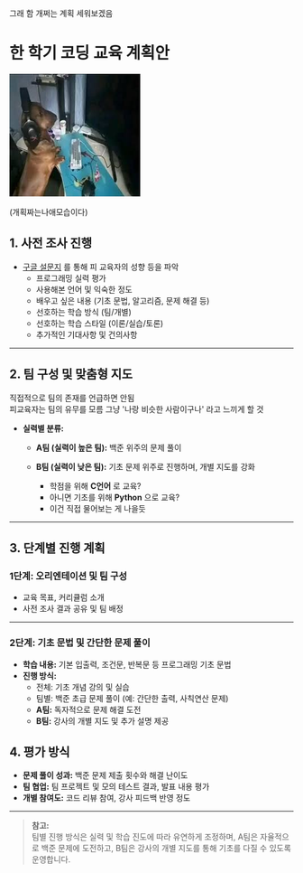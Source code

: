 그래 함 개쩌는 계획 세워보겠음
# 한 학기 코딩 교육 계획안

![Banner Image](/assets/posts/2025-02-04/pcdog.jpg)

(개획짜는나애모습이다)

## 1. 사전 조사 진행
- [구글 설문지](https://docs.google.com/forms/d/e/1FAIpQLScbWsuHtoc6KFGUYp0mUl2kW2NpNSiWFhPxCUUs7EZd0ZnhLw/viewform?usp=dialog) 를 통해 피 교육자의 성향 등을 파악
  - 프로그래밍 실력 평가
  - 사용해본 언어 및 익숙한 정도
  - 배우고 싶은 내용 (기초 문법, 알고리즘, 문제 해결 등)
  - 선호하는 학습 방식 (팀/개별)
  - 선호하는 학습 스타일 (이론/실습/토론)
  - 추가적인 기대사항 및 건의사항

---

## 2. 팀 구성 및 맞춤형 지도
직접적으로 팀의 존재를 언급하면 안됨\
피교육자는 팀의 유무를 모름 그냥 '나랑 비슷한 사람이구나' 라고 느끼게 할 것
- **실력별 분류:**  
  - **A팀 (실력이 높은 팀):** 백준 위주의 문제 풀이

  - **B팀 (실력이 낮은 팀):** 기초 문제 위주로 진행하며, 개별 지도를 강화  
      - 학점을 위해 __C언어__ 로 교육?
      - 아니면 기초를 위해 __Python__ 으로 교육?
      - 이건 직접 물어보는 게 나을듯

---

## 3. 단계별 진행 계획

### 1단계: 오리엔테이션 및 팀 구성
- 교육 목표, 커리큘럼 소개
- 사전 조사 결과 공유 및 팀 배정

---

### 2단계: 기초 문법 및 간단한 문제 풀이
- **학습 내용:**
  기본 입출력, 조건문, 반복문 등 프로그래밍 기초 문법
- **진행 방식:**  
  - 전체: 기초 개념 강의 및 실습  
  - 팀별: 백준 초급 문제 풀이 (예: 간단한 출력, 사칙연산 문제)
  - **A팀:** 독자적으로 문제 해결 도전  
  - **B팀:** 강사의 개별 지도 및 추가 설명 제공

## 4. 평가 방식
- **문제 풀이 성과:** 백준 문제 제출 횟수와 해결 난이도
- **팀 협업:** 팀 프로젝트 및 모의 테스트 결과, 발표 내용 평가
- **개별 참여도:** 코드 리뷰 참여, 강사 피드백 반영 정도

---

> **참고:**  
> 팀별 진행 방식은 실력 및 학습 진도에 따라 유연하게 조정하며, A팀은 자율적으로 백준 문제에 도전하고, B팀은 강사의 개별 지도를 통해 기초를 다질 수 있도록 운영합니다.
